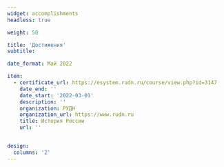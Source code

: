 ```yaml
---
widget: accomplishments
headless: true

weight: 50

title: 'Достижения'
subtitle:

date_format: Май 2022

item:
  - certificate_url: https://esystem.rudn.ru/course/view.php?id=3147
    date_end: ''
    date_start: '2022-03-01'
    description: ''
    organization: РУДН
    organization_url: https://www.rudn.ru
    title: История России
    url: ''


design:
  columns: '2'
---
```

